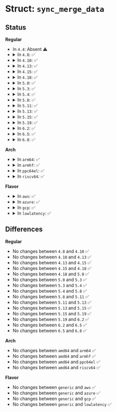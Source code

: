 # Struct: <code>sync_merge_data</code>

## Status
<b>Regular</b>
<ul>
<li>
In <code>4.4</code>: Absent ⚠️
</li>
<li>
<details>
<summary>In <code>4.8</code>: ✅</summary>

```c
struct sync_merge_data {
    char name[32];
    __s32 fd2;
    __s32 fence;
    __u32 flags;
    __u32 pad;
};
```
</details>
</li>
<li>
<details>
<summary>In <code>4.10</code>: ✅</summary>

```c
struct sync_merge_data {
    char name[32];
    __s32 fd2;
    __s32 fence;
    __u32 flags;
    __u32 pad;
};
```
</details>
</li>
<li>
<details>
<summary>In <code>4.13</code>: ✅</summary>

```c
struct sync_merge_data {
    char name[32];
    __s32 fd2;
    __s32 fence;
    __u32 flags;
    __u32 pad;
};
```
</details>
</li>
<li>
<details>
<summary>In <code>4.15</code>: ✅</summary>

```c
struct sync_merge_data {
    char name[32];
    __s32 fd2;
    __s32 fence;
    __u32 flags;
    __u32 pad;
};
```
</details>
</li>
<li>
<details>
<summary>In <code>4.18</code>: ✅</summary>

```c
struct sync_merge_data {
    char name[32];
    __s32 fd2;
    __s32 fence;
    __u32 flags;
    __u32 pad;
};
```
</details>
</li>
<li>
<details>
<summary>In <code>5.0</code>: ✅</summary>

```c
struct sync_merge_data {
    char name[32];
    __s32 fd2;
    __s32 fence;
    __u32 flags;
    __u32 pad;
};
```
</details>
</li>
<li>
<details>
<summary>In <code>5.3</code>: ✅</summary>

```c
struct sync_merge_data {
    char name[32];
    __s32 fd2;
    __s32 fence;
    __u32 flags;
    __u32 pad;
};
```
</details>
</li>
<li>
<details>
<summary>In <code>5.4</code>: ✅</summary>

```c
struct sync_merge_data {
    char name[32];
    __s32 fd2;
    __s32 fence;
    __u32 flags;
    __u32 pad;
};
```
</details>
</li>
<li>
<details>
<summary>In <code>5.8</code>: ✅</summary>

```c
struct sync_merge_data {
    char name[32];
    __s32 fd2;
    __s32 fence;
    __u32 flags;
    __u32 pad;
};
```
</details>
</li>
<li>
<details>
<summary>In <code>5.11</code>: ✅</summary>

```c
struct sync_merge_data {
    char name[32];
    __s32 fd2;
    __s32 fence;
    __u32 flags;
    __u32 pad;
};
```
</details>
</li>
<li>
<details>
<summary>In <code>5.13</code>: ✅</summary>

```c
struct sync_merge_data {
    char name[32];
    __s32 fd2;
    __s32 fence;
    __u32 flags;
    __u32 pad;
};
```
</details>
</li>
<li>
<details>
<summary>In <code>5.15</code>: ✅</summary>

```c
struct sync_merge_data {
    char name[32];
    __s32 fd2;
    __s32 fence;
    __u32 flags;
    __u32 pad;
};
```
</details>
</li>
<li>
<details>
<summary>In <code>5.19</code>: ✅</summary>

```c
struct sync_merge_data {
    char name[32];
    __s32 fd2;
    __s32 fence;
    __u32 flags;
    __u32 pad;
};
```
</details>
</li>
<li>
<details>
<summary>In <code>6.2</code>: ✅</summary>

```c
struct sync_merge_data {
    char name[32];
    __s32 fd2;
    __s32 fence;
    __u32 flags;
    __u32 pad;
};
```
</details>
</li>
<li>
<details>
<summary>In <code>6.5</code>: ✅</summary>

```c
struct sync_merge_data {
    char name[32];
    __s32 fd2;
    __s32 fence;
    __u32 flags;
    __u32 pad;
};
```
</details>
</li>
<li>
<details>
<summary>In <code>6.8</code>: ✅</summary>

```c
struct sync_merge_data {
    char name[32];
    __s32 fd2;
    __s32 fence;
    __u32 flags;
    __u32 pad;
};
```
</details>
</li>
</ul>
<b>Arch</b>
<ul>
<li>
<details>
<summary>In <code>arm64</code>: ✅</summary>

```c
struct sync_merge_data {
    char name[32];
    __s32 fd2;
    __s32 fence;
    __u32 flags;
    __u32 pad;
};
```
</details>
</li>
<li>
<details>
<summary>In <code>armhf</code>: ✅</summary>

```c
struct sync_merge_data {
    char name[32];
    __s32 fd2;
    __s32 fence;
    __u32 flags;
    __u32 pad;
};
```
</details>
</li>
<li>
<details>
<summary>In <code>ppc64el</code>: ✅</summary>

```c
struct sync_merge_data {
    char name[32];
    __s32 fd2;
    __s32 fence;
    __u32 flags;
    __u32 pad;
};
```
</details>
</li>
<li>
<details>
<summary>In <code>riscv64</code>: ✅</summary>

```c
struct sync_merge_data {
    char name[32];
    __s32 fd2;
    __s32 fence;
    __u32 flags;
    __u32 pad;
};
```
</details>
</li>
</ul>
<b>Flavor</b>
<ul>
<li>
<details>
<summary>In <code>aws</code>: ✅</summary>

```c
struct sync_merge_data {
    char name[32];
    __s32 fd2;
    __s32 fence;
    __u32 flags;
    __u32 pad;
};
```
</details>
</li>
<li>
<details>
<summary>In <code>azure</code>: ✅</summary>

```c
struct sync_merge_data {
    char name[32];
    __s32 fd2;
    __s32 fence;
    __u32 flags;
    __u32 pad;
};
```
</details>
</li>
<li>
<details>
<summary>In <code>gcp</code>: ✅</summary>

```c
struct sync_merge_data {
    char name[32];
    __s32 fd2;
    __s32 fence;
    __u32 flags;
    __u32 pad;
};
```
</details>
</li>
<li>
<details>
<summary>In <code>lowlatency</code>: ✅</summary>

```c
struct sync_merge_data {
    char name[32];
    __s32 fd2;
    __s32 fence;
    __u32 flags;
    __u32 pad;
};
```
</details>
</li>
</ul>

## Differences
<b>Regular</b>
<ul>
<li>
No changes between <code>4.8</code> and <code>4.10</code> ✅
</li>
<li>
No changes between <code>4.10</code> and <code>4.13</code> ✅
</li>
<li>
No changes between <code>4.13</code> and <code>4.15</code> ✅
</li>
<li>
No changes between <code>4.15</code> and <code>4.18</code> ✅
</li>
<li>
No changes between <code>4.18</code> and <code>5.0</code> ✅
</li>
<li>
No changes between <code>5.0</code> and <code>5.3</code> ✅
</li>
<li>
No changes between <code>5.3</code> and <code>5.4</code> ✅
</li>
<li>
No changes between <code>5.4</code> and <code>5.8</code> ✅
</li>
<li>
No changes between <code>5.8</code> and <code>5.11</code> ✅
</li>
<li>
No changes between <code>5.11</code> and <code>5.13</code> ✅
</li>
<li>
No changes between <code>5.13</code> and <code>5.15</code> ✅
</li>
<li>
No changes between <code>5.15</code> and <code>5.19</code> ✅
</li>
<li>
No changes between <code>5.19</code> and <code>6.2</code> ✅
</li>
<li>
No changes between <code>6.2</code> and <code>6.5</code> ✅
</li>
<li>
No changes between <code>6.5</code> and <code>6.8</code> ✅
</li>
</ul>
<b>Arch</b>
<ul>
<li>
No changes between <code>amd64</code> and <code>arm64</code> ✅
</li>
<li>
No changes between <code>amd64</code> and <code>armhf</code> ✅
</li>
<li>
No changes between <code>amd64</code> and <code>ppc64el</code> ✅
</li>
<li>
No changes between <code>amd64</code> and <code>riscv64</code> ✅
</li>
</ul>
<b>Flavor</b>
<ul>
<li>
No changes between <code>generic</code> and <code>aws</code> ✅
</li>
<li>
No changes between <code>generic</code> and <code>azure</code> ✅
</li>
<li>
No changes between <code>generic</code> and <code>gcp</code> ✅
</li>
<li>
No changes between <code>generic</code> and <code>lowlatency</code> ✅
</li>
</ul>
